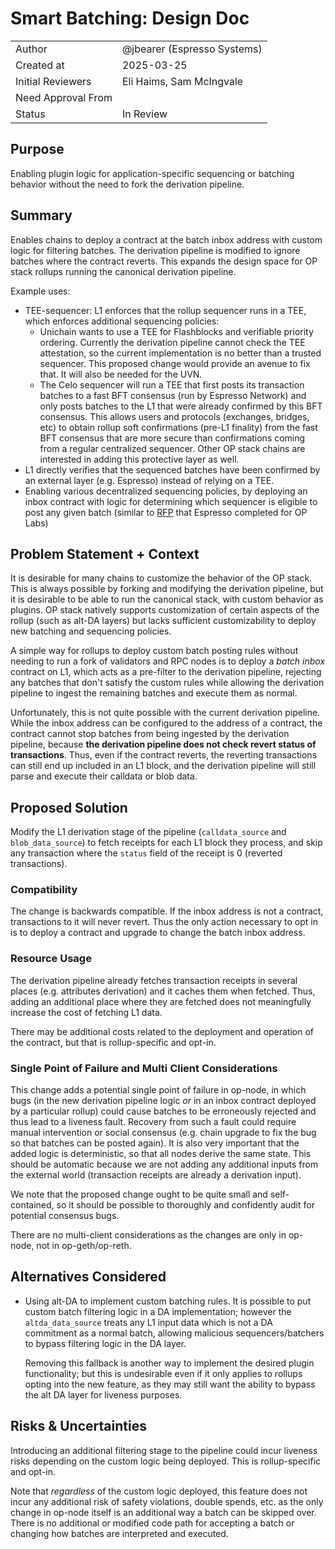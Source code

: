 # Smart Batching: Design Doc

|                    |                                                    |
| ------------------ | -------------------------------------------------- |
| Author             | @jbearer (Espresso Systems)                        |
| Created at         | 2025-03-25                                         |
| Initial Reviewers  | Eli Haims, Sam McIngvale                           |
| Need Approval From |                                                    |
| Status             | In Review                                          |

## Purpose

Enabling plugin logic for application-specific sequencing or batching behavior without the need to fork the derivation pipeline.

## Summary

Enables chains to deploy a contract at the batch inbox address with custom logic for filtering
batches. The derivation pipeline is modified to ignore batches where the contract reverts. This
expands the design space for OP stack rollups running the canonical derivation pipeline.

Example uses:

- TEE-sequencer: L1 enforces that the rollup sequencer runs in a TEE, which enforces additional sequencing policies:
    - Unichain wants to use a TEE for Flashblocks and verifiable priority ordering. Currently the derivation pipeline cannot check the TEE attestation, so the current implementation is no better than a trusted sequencer. This proposed change would provide an avenue to fix that. It will also be needed for the UVN.
    - The Celo sequencer will run a TEE that first posts its transaction batches to a fast BFT consensus (run by Espresso Network) and only posts batches to the L1 that were already confirmed by this BFT consensus. This allows users and protocols (exchanges, bridges, etc) to obtain rollup soft confirmations (pre-L1 finality) from the fast BFT consensus that are more secure than confirmations coming from a regular centralized sequencer. Other OP stack chains are interested in adding this protective layer as well.
- L1 directly verifies that the sequenced batches have been confirmed by an external layer (e.g. Espresso) instead of relying on a TEE.
- Enabling various decentralized sequencing policies, by deploying an inbox contract with logic for determining which sequencer is eligible to post any given batch (similar to [RFP](https://github.com/ethereum-optimism/ecosystem-contributions/issues/63) that Espresso completed for OP Labs)

## Problem Statement + Context

It is desirable for many chains to customize the behavior of the OP stack. This is always possible
by forking and modifying the derivation pipeline, but it is desirable to be able to run the canonical stack, with custom behavior as plugins. OP stack natively supports customization of certain aspects of the rollup (such as alt-DA layers) but lacks sufficient customizability to deploy new batching and sequencing policies.

A simple way for rollups to deploy custom batch posting rules without needing to run a fork of
validators and RPC nodes is to deploy a *batch inbox* contract on L1, which acts as a pre-filter to
the derivation pipeline, rejecting any batches that don't satisfy the custom rules while
allowing the derivation pipeline to ingest the remaining batches and execute them as normal.

Unfortunately, this is not quite possible with the current derivation pipeline. While the inbox
address can be configured to the address of a contract, the contract cannot stop batches from being ingested by the derivation pipeline, because **the derivation pipeline does not check revert status of transactions**. Thus, even if the contract reverts, the reverting transactions can still end up included in an L1 block, and the derivation pipeline will still parse and execute their calldata or
blob data.

## Proposed Solution

Modify the L1 derivation stage of the pipeline (`calldata_source` and `blob_data_source`) to fetch receipts for each L1 block they process, and skip any transaction where the `status` field of the receipt is 0 (reverted transactions).

### Compatibility

The change is backwards compatible. If the inbox address is not a contract, transactions to it will never revert. Thus the only action necessary to opt in is to deploy a contract and upgrade to change the batch inbox address.

### Resource Usage

The derivation pipeline already fetches transaction receipts in several places (e.g. attributes
derivation) and it caches them when fetched. Thus, adding an additional place where they are fetched does not meaningfully increase the cost of fetching L1 data.

There may be additional costs related to the deployment and operation of the contract, but that is
rollup-specific and opt-in.

### Single Point of Failure and Multi Client Considerations

This change adds a potential single point of failure in op-node, in which bugs (in the new derivation pipeline logic _or_ in an inbox contract deployed by a particular rollup) could cause batches to be erroneously rejected and thus lead to a liveness fault. Recovery from such a fault could require manual intervention or social consensus (e.g. chain upgrade to fix the bug so that batches can be posted again). It is also very important that the added logic is deterministic, so that all nodes derive the same state. This should be automatic because we are not adding any additional inputs from the external world (transaction receipts are already a derivation input).

We note that the proposed change ought to be quite small and self-contained, so it should be possible to thoroughly and confidently audit for potential consensus bugs.

There are no multi-client considerations as the changes are only in op-node, not in op-geth/op-reth.

## Alternatives Considered

- Using alt-DA to implement custom batching rules. It is possible to put custom batch filtering
logic in a DA implementation; however the `altda_data_source` treats any L1 input data which is not a DA commitment as a normal batch, allowing malicious sequencers/batchers to bypass filtering logic in the DA layer.
    
  Removing this fallback is another way to implement the desired plugin functionality; but this is undesirable even if it only applies to rollups opting into the new feature, as they may still want the ability to bypass the alt DA layer for liveness purposes.
    

## Risks & Uncertainties

Introducing an additional filtering stage to the pipeline could incur liveness risks depending on
the custom logic being deployed. This is rollup-specific and opt-in.

Note that *regardless* of the custom logic deployed, this feature does not incur any additional risk
of safety violations, double spends, etc. as the only change in op-node itself is an additional way
a batch can be skipped over. There is no additional or modified code path for accepting a batch or changing how batches are interpreted and executed.
